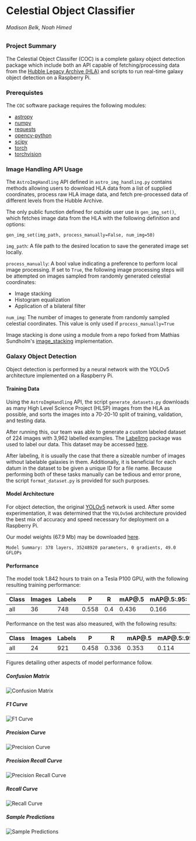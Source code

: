 # Celestial Object Classifier

###### Madison Belk, Noah Himed

### Project Summary

The Celestial Object Classifer (COC) is a complete galaxy object detection
package which include both an API capable of fetching/processing data from the
[Hubble Legacy Archive (HLA)](https://hla.stsci.edu/hlaview.html) and scripts to run real-time galaxy object detection on a Raspberry Pi.

### Prerequistes

The `COC` software package requires the following modules:
- [astropy](https://www.astropy.org/)
- [numpy](https://numpy.org/)
- [requests](https://docs.python-requests.org/en/latest/)
- [opencv-python](https://pypi.org/project/opencv-python/)
- [scipy](https://scipy.org/)
- [torch](https://pypi.org/project/torch/)
- [torchvision](https://pypi.org/project/torchvision/)

### Image Handling API Usage

The `AstroImgHandling` API defined in `astro_img_handling.py` contains methods
allowing users to download HLA data from a list of supplied coordinates,
process raw HLA image data, and fetch pre-processed data of different levels
from the Hubble Archive.

The only public function defined for outside user use is `gen_img_set()`, which
fetches image data from the HLA with the following definition and options:
```
gen_img_set(img_path, process_manually=False, num_img=50)
```
`img_path`: A file path to the desired location to save the generated image set
            locally.

`process_manually`: A bool value indicating a preference to perform local image
                    processing. If set to `True`, the following image processing
                    steps will be attempted on images sampled from randomly
                    generated celestial coordinates:

- Image stacking
- Histogram equalization
- Application of a bilateral filter

`num_img`: The number of images to generate from randomly sampled celestial
           coordinates. This value is only used if `process_manually=True`

Image stacking is done using a module from a repo forked
from Mathias Sundholm's [image_stacking](https://github.com/maitek/image_stacking)
implementation.

### Galaxy Object Detection 

Object detection is performed by a neural network with the YOLOv5 architecture
implemented on a Raspberry Pi.

#### Training Data

Using the `AstroImgHandling` API, the script `generate_datasets.py` downloads
as many High Level Science Project (HLSP) images from the HLA as possible, and
sorts the images into a 70-20-10 split of training, validation, and testing
data.

After running this, our team was able to generate a custom labeled dataset of
224 images with 3,962 labelled examples. The [LabelImg](https://pypi.org/project/labelImg/) package was used to
label our data. This dataset may be accessed [here](https://drive.google.com/drive/folders/1DwQdLUHBD_u9jVjQ59cls07F_etIBqu6?usp=sharing).

After labeling, it is usually the case that there a sizeable number of images
without labelable galaxies in them. Additionally, it is beneficial for each
datum in the dataset to be given a unique ID for a file name. Because performing
both of these tasks manually can be tedious and error prone, the script
`format_dataset.py` is provided for such purposes.

#### Model Architecture

For object detection, the original [YOLOv5](https://github.com/ultralytics/yolov5) network is used. After some
experimentation, it was determined that the `YOLOv5m6` architecture provided
the best mix of accuracy and speed necessary for deployment on a Raspberry Pi.

Our model weights (67.9 Mb) may be downloaded [here](https://drive.google.com/file/d/1eE6ohDqo3WekTg44ltv4GGH2mYsNT4DH/view?usp=sharing).
```
Model Summary: 378 layers, 35248920 parameters, 0 gradients, 49.0 GFLOPs
```

#### Performance

The model took 1.842 hours to train on a Tesla P100 GPU, with the following
resulting training performance:

|Class|Images|Labels|P|R|mAP@.5|mAP@.5:.95:|
|---|---|---|---|---|---|---|
|all|36|748|0.558|0.4|0.436|0.166|

Performance on the test was also measured, with the following results:

|Class|Images|Labels|P|R|mAP@.5|mAP@.5:.95:|
|---|---|---|---|---|---|---|
|all|24|921|0.458|0.336|0.353|0.114|

Figures detailing other aspects of model performance follow.

##### Confusion Matrix
![Confusion Matrix](./figs/confusion_matrix.png "Confusion Matrix")

##### F1 Curve
![F1 Curve](./figs/F1_curve.png "F1 Curve")

##### Precision Curve
![Precision Curve](./figs/P_curve.png "Precision Curve")

##### Precision Recall Curve
![Precision Recall Curve](./figs/PR_curve.png "Precision Recall Curve")

##### Recall Curve
![Recall Curve](./figs/R_curve.png "Recall Curve")

##### Sample Predictions
![Sample Predictions](./figs/val_batch0_pred.jpg "Sample Predictions")
